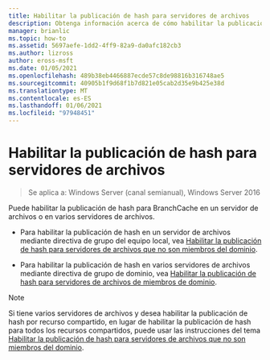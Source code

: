 ```yaml
---
title: Habilitar la publicación de hash para servidores de archivos
description: Obtenga información acerca de cómo habilitar la publicación de hash de BranchCache en un servidor de archivos o en varios servidores de archivos.
manager: brianlic
ms.topic: how-to
ms.assetid: 5697aefe-1dd2-4ff9-82a9-da0afc182cb3
ms.author: lizross
author: eross-msft
ms.date: 01/05/2021
ms.openlocfilehash: 489b38eb4466887ecde57c8de98816b316748ae5
ms.sourcegitcommit: 40905b1f9d68f1b7d821e05cab2d35e9b425e38d
ms.translationtype: MT
ms.contentlocale: es-ES
ms.lasthandoff: 01/06/2021
ms.locfileid: "97948451"
---
```

# <a name="enable-hash-publication-for-file-servers"></a>Habilitar la publicación de hash para servidores de archivos

>Se aplica a: Windows Server (canal semianual), Windows Server 2016

Puede habilitar la publicación de hash para BranchCache en un servidor de archivos o en varios servidores de archivos.

-   Para habilitar la publicación de hash en un servidor de archivos mediante directiva de grupo del equipo local, vea [Habilitar la publicación de hash para servidores de archivos que no son miembros del dominio](../../branchcache/deploy/Enable-Hash-Publication-for-Non-Domain-Member-File-Servers.md).

-   Para habilitar la publicación de hash en varios servidores de archivos mediante directiva de grupo de dominio, vea [Habilitar la publicación de hash para servidores de archivos de miembros de dominio](../../branchcache/deploy/Enable-Hash-Publication-for-Domain-Member-File-Servers.md).

> [!NOTE]
> Si tiene varios servidores de archivos y desea habilitar la publicación de hash por recurso compartido, en lugar de habilitar la publicación de hash para todos los recursos compartidos, puede usar las instrucciones del tema [Habilitar la publicación de hash para servidores de archivos que no son miembros del dominio](Enable-Hash-Publication-for-Non-Domain-Member-File-Servers.md).



